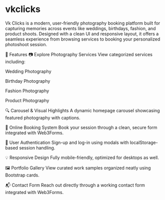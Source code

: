 # vkclicks
Vk Clicks is a modern, user-friendly photography booking platform built for capturing memories across events like weddings, birthdays, fashion, and product shoots. Designed with a clean UI and responsive layout, it offers a seamless experience from browsing services to booking your personalized photoshoot session.

🚀 Features
📷 Explore Photography Services
View categorized services including:

Wedding Photography

Birthday Photography

Fashion Photography

Product Photography

🔍 Carousel & Visual Highlights
A dynamic homepage carousel showcasing featured photography with captions.

📅 Online Booking System
Book your session through a clean, secure form integrated with Web3Forms.

👤 User Authentication
Sign-up and log-in using modals with localStorage-based session handling.

💡 Responsive Design
Fully mobile-friendly, optimized for desktops as well.

🖼️ Portfolio Gallery
View curated work samples organized neatly using Bootstrap cards.

📬 Contact Form
Reach out directly through a working contact form integrated with Web3Forms.
